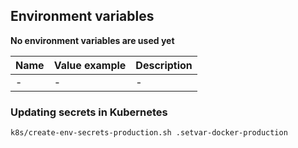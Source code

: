 ## Environment variables

**No environment variables are used yet**

| Name | Value example | Description |
|------|---------------|-------------|
| -    | -             | -           |

### Updating secrets in Kubernetes
```shell
k8s/create-env-secrets-production.sh .setvar-docker-production
```
